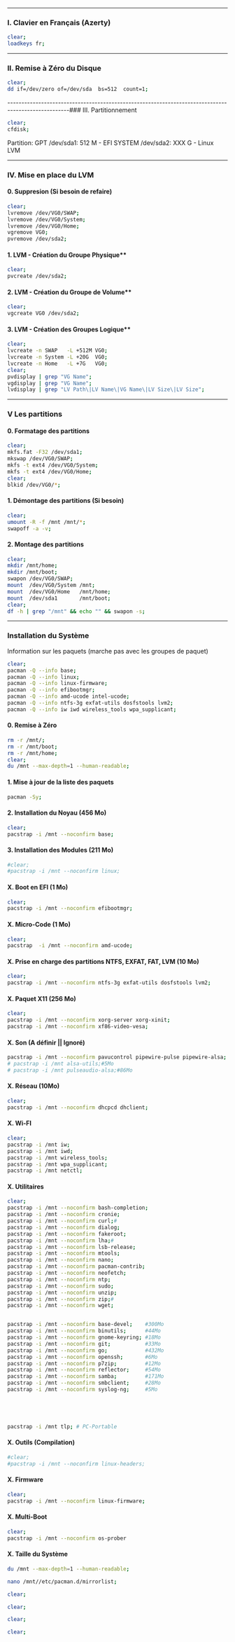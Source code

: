 ----------------------------------------------------------------------------------------------------
### I. Clavier en Français (Azerty)
```bash
clear;
loadkeys fr;
```

----------------------------------------------------------------------------------------------------
### II. Remise à Zéro du Disque
```bash
clear;
dd if=/dev/zero of=/dev/sda  bs=512  count=1;
```


----------------------------------------------------------------------------------------------------### III. Partitionnement
```bash
clear;
cfdisk;
```

Partition: GPT
/dev/sda1: 512 M - EFI SYSTEM
/dev/sda2: XXX G - Linux LVM

----------------------------------------------------------------------------------------------------
### IV. Mise en place du LVM

#### 0. Suppresion (Si besoin de refaire)
```bash
clear;
lvremove /dev/VG0/SWAP;
lvremove /dev/VG0/System;
lvremove /dev/VG0/Home;
vgremove VG0;
pvremove /dev/sda2;
```
#### 1. LVM - Création du Groupe Physique**
```bash
clear;
pvcreate /dev/sda2;
```

#### 2. LVM - Création du Groupe de Volume**
```bash
clear;
vgcreate VG0 /dev/sda2;
```

#### 3. LVM - Création des Groupes Logique**
```bash
clear;
lvcreate -n SWAP   -L +512M VG0;
lvcreate -n System -L +20G  VG0;
lvcreate -n Home   -L +7G   VG0;
clear;
pvdisplay | grep "VG Name";
vgdisplay | grep "VG Name";
lvdisplay | grep "LV Path\|LV Name\|VG Name\|LV Size\|LV Size";
```

----------------------------------------------------------------------------------------------------
### V Les partitions

#### 0. Formatage des partitions
```bash
clear;
mkfs.fat -F32 /dev/sda1;
mkswap /dev/VG0/SWAP;
mkfs -t ext4 /dev/VG0/System;
mkfs -t ext4 /dev/VG0/Home;
clear;
blkid /dev/VG0/*;
```

#### 1. Démontage des partitions (Si besoin)
```bash
clear;
umount -R -f /mnt /mnt/*;
swapoff -a -v;
```

#### 2. Montage des partitions
```bash
clear;
mkdir /mnt/home;
mkdir /mnt/boot;
swapon /dev/VG0/SWAP;
mount  /dev/VG0/System /mnt;
mount  /dev/VG0/Home   /mnt/home;
mount  /dev/sda1       /mnt/boot;
clear;
df -h | grep "/mnt" && echo "" && swapon -s;
```

----------------------------------------------------------------------------------------------------
### Installation du Système

Information sur les paquets (marche pas avec les groupes de paquet)
```bash
clear;
pacman -Q --info base;
pacman -Q --info linux;
pacman -Q --info linux-firmware;
pacman -Q --info efibootmgr;
pacman -Q --info amd-ucode intel-ucode;
pacman -Q --info ntfs-3g exfat-utils dosfstools lvm2;
pacman -Q --info iw iwd wireless_tools wpa_supplicant;
```

#### 0. Remise à Zéro
```bash
rm -r /mnt/;
rm -r /mnt/boot;
rm -r /mnt/home;
clear;
du /mnt --max-depth=1 --human-readable;
```

#### 1. Mise à jour de la liste des paquets
```bash
pacman -Sy;
```

#### 2. Installation du Noyau (456 Mo)
```bash
clear;
pacstrap -i /mnt --noconfirm base;
```

#### 3. Installation des Modules (211 Mo)
```bash
#clear;
#pacstrap -i /mnt --noconfirm linux;
```

#### X. Boot en EFI (1 Mo)
```bash
clear;
pacstrap -i /mnt --noconfirm efibootmgr;
```

#### X. Micro-Code (1 Mo)
```bash
clear;
pacstrap  -i /mnt --noconfirm amd-ucode;
```

#### X. Prise en charge des partitions NTFS, EXFAT, FAT, LVM (10 Mo)
```bash
clear;
pacstrap -i /mnt --noconfirm ntfs-3g exfat-utils dosfstools lvm2;
```

#### X. Paquet X11 (256 Mo)
```bash
clear;
pacstrap -i /mnt --noconfirm xorg-server xorg-xinit;
pacstrap -i /mnt --noconfirm xf86-video-vesa;
```

#### X. Son (A définir || Ignoré)
```bash
pacstrap -i /mnt --noconfirm pavucontrol pipewire-pulse pipewire-alsa; #372Mo
# pacstrap -i /mnt alsa-utils;#5Mo
# pacstrap -i /mnt pulseaudio-alsa;#86Mo
```

#### X. Réseau (10Mo)
```bash
clear;
pacstrap -i /mnt --noconfirm dhcpcd dhclient;
```


#### X. Wi-FI
```bash
clear;
pacstrap -i /mnt iw;
pacstrap -i /mnt iwd;
pacstrap -i /mnt wireless_tools;
pacstrap -i /mnt wpa_supplicant;
pacstrap -i /mnt netctl;
```

#### X. Utilitaires
```bash
clear;
pacstrap -i /mnt --noconfirm bash-completion;
pacstrap -i /mnt --noconfirm cronie;
pacstrap -i /mnt --noconfirm curl;#
pacstrap -i /mnt --noconfirm dialog;
pacstrap -i /mnt --noconfirm fakeroot;
pacstrap -i /mnt --noconfirm lha;#
pacstrap -i /mnt --noconfirm lsb-release;
pacstrap -i /mnt --noconfirm mtools;
pacstrap -i /mnt --noconfirm nano;
pacstrap -i /mnt --noconfirm pacman-contrib;
pacstrap -i /mnt --noconfirm neofetch;
pacstrap -i /mnt --noconfirm ntp;
pacstrap -i /mnt --noconfirm sudo;
pacstrap -i /mnt --noconfirm unzip;
pacstrap -i /mnt --noconfirm zip;#
pacstrap -i /mnt --noconfirm wget;


pacstrap -i /mnt --noconfirm base-devel;    #300Mo
pacstrap -i /mnt --noconfirm binutils;      #44Mo
pacstrap -i /mnt --noconfirm gnome-keyring; #18Mo
pacstrap -i /mnt --noconfirm git;           #33Mo
pacstrap -i /mnt --noconfirm go;            #432Mo
pacstrap -i /mnt --noconfirm openssh;       #6Mo
pacstrap -i /mnt --noconfirm p7zip;         #12Mo
pacstrap -i /mnt --noconfirm reflector;     #54Mo
pacstrap -i /mnt --noconfirm samba;         #171Mo
pacstrap -i /mnt --noconfirm smbclient;     #28Mo
pacstrap -i /mnt --noconfirm syslog-ng;     #5Mo





pacstrap -i /mnt tlp; # PC-Portable
```


#### X. Outils (Compilation)
```bash
#clear;
#pacstrap -i /mnt --noconfirm linux-headers;
```

#### X. Firmware
```bash
clear;
pacstrap -i /mnt --noconfirm linux-firmware;
```

#### X. Multi-Boot
```bash
clear;
pacstrap -i /mnt --noconfirm os-prober
```

#### X. Taille du Système
```bash
du /mnt --max-depth=1 --human-readable;
```





```bash
nano /mnt//etc/pacman.d/mirrorlist;
```





```bash
clear;
```

```bash
clear;
```

```bash
clear;
```

```bash
clear;
```
